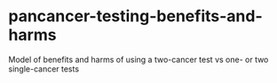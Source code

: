# pancancer-testing-benefits-and-harms
Model of benefits and harms of using a two-cancer test vs one- or two single-cancer tests
